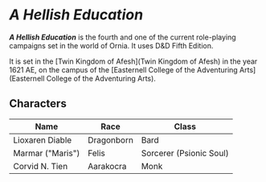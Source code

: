 # *A Hellish Education*

***A Hellish Education*** is the fourth and one of the current role-playing campaigns set in the world of Ornia. It uses D&D Fifth Edition.

It is set in the [Twin Kingdom of Afesh](Twin Kingdom of Afesh) in the year 1621 AE, on the campus of the [Easternell College of the Adventuring Arts](Easternell College of the Adventuring Arts).

## Characters

| **Name**         | **Race**   | **Class**               |
| ---------------- | ---------- | ----------------------- |
| Lioxaren Diable  | Dragonborn | Bard                    |
| Marmar ("Maris") | Felis      | Sorcerer (Psionic Soul) |
| Corvid N. Tien   | Aarakocra  | Monk                    |

